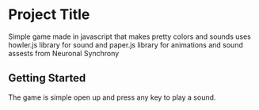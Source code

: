 # Project Title

Simple game made in javascript that makes pretty colors and sounds
uses howler.js library for sound and paper.js library for animations and sound assests from Neuronal Synchrony

## Getting Started

The game is simple open up 
and press any key to play a sound.


